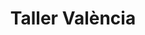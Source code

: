 ---
title: "Taller València"
url: /sant-adria-de-besos/taller-valencia/
shop: reparación de automóviles
---
